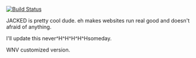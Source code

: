 [![Build Status](https://secure.travis-ci.org/pettazz/JACKED.png)](https://secure.travis-ci.org/pettazz/JACKED.png)

JACKED is pretty cool dude. eh makes websites run real good and doesn't afraid of anything.

I'll update this never^H^H^H^H^Hsomeday.

WNV customized version.